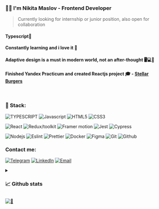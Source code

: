 ### 🙋‍♂️ I'm Nikita Maslov - Frontend Developer

> Currently looking for internship or junior position, also open for collaboration

#### Typescript💜

#### Constantly learning and i love it 🎉

#### Adaptive design is a must in modern world, not an after-thought 🖥💻📱 

#### Finished Yandex Practicum and created Reactjs project 🎓  - [Stellar Burgers](https://github.com/maslomeister/react-burger)

<br>

### 🔮 Stack:

![TYPESCRIPT](https://img.shields.io/static/v1?message=typescript&logo=typescript&style=for-the-badge&color=1f1e34&label=%20)
![Javascript](https://img.shields.io/static/v1?message=javascript&logo=javascript&style=for-the-badge&color=1f1e34&label=%20)
![HTML5](https://img.shields.io/static/v1?message=HTML5&logo=html5&style=for-the-badge&color=1f1e34&label=%20)
![CSS3](https://img.shields.io/static/v1?message=css3&logo=css3&style=for-the-badge&color=1f1e34&label=%20)

![React](https://img.shields.io/static/v1?message=react&logo=react&style=for-the-badge&color=1f1e34&label=%20)
![Redux/toolkit](https://img.shields.io/static/v1?message=redux/toolkit&logo=redux&style=for-the-badge&color=1f1e34&label=%20)
![Framer motion](https://img.shields.io/static/v1?message=framer+motion&logo=framer&style=for-the-badge&color=1f1e34&label=%20)
![Jest](https://img.shields.io/static/v1?message=jest&logo=jest&style=for-the-badge&color=1f1e34&label=%20)
![Cypress](https://img.shields.io/static/v1?message=cypress&logo=cypress&style=for-the-badge&color=1f1e34&label=%20)

![Nodejs](https://img.shields.io/static/v1?message=node&logo=node.js&style=for-the-badge&color=1f1e34&label=%20)
![Eslint](https://img.shields.io/static/v1?message=eslint&logo=eslint&style=for-the-badge&color=1f1e34&label=%20)
![Prettier](https://img.shields.io/static/v1?message=prettier&logo=prettier&style=for-the-badge&color=1f1e34&label=%20)
![Docker](https://img.shields.io/static/v1?message=docker&logo=docker&style=for-the-badge&color=1f1e34&label=%20)
![Figma](https://img.shields.io/static/v1?message=figma&logo=figma&style=for-the-badge&color=1f1e34&label=%20)
![Git](https://img.shields.io/static/v1?message=git&logo=git&style=for-the-badge&color=1f1e34&label=%20)
![Github](https://img.shields.io/static/v1?message=github&logo=github&style=for-the-badge&color=1f1e34&label=%20)
<br>
### Contact me:

[![Telegram](https://img.shields.io/static/v1?message=telegram&logo=telegram&style=for-the-badge&color=1f1e34&label=%20)](https://t.me/maslomeister)
[![LinkedIn](https://img.shields.io/static/v1?message=LinkedIn&logo=LinkedIn&style=for-the-badge&color=1f1e34&label=%20)](https://www.linkedin.com/in/maslomeister/)
[![Email](https://img.shields.io/static/v1?message=maslomeister@gmail.com&logo=gmail&style=for-the-badge&color=1f1e34&label=%20)](mailto:maslomeister@gmail.com)

<details>
<summary>
  
### 📈 Github stats
</summary>
<br>
<p align = "center">
  <img width="54%" src = "https://github-readme-stats.vercel.app/api?username=maslomeister&layout=compact&show_icons=true&theme=radical">
  <img width="45%" src = "https://github-readme-stats.vercel.app/api/top-langs/?username=maslomeister&hide=c&layout=compact&theme=radical">
</p>
<br>
</details>



[![👀](https://api.visitorbadge.io/api/visitors?path=maslomeister&label=👀&labelColor=%231f1e34&countColor=%231f1e34&style=flat-square&labelStyle=upper)](https://visitorbadge.io/status?path=maslomeister)
